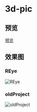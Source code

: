 # 3d-pic

## 预览

[预览](https://ldq-first.github.io/3d-pic/)


## 效果图

### REye

![REye](https://ldq-first.github.io/3d-pic/img/02.jpg)

### oldProject

![oldProject](https://ldq-first.github.io/3d-pic/img/01.jpg)


